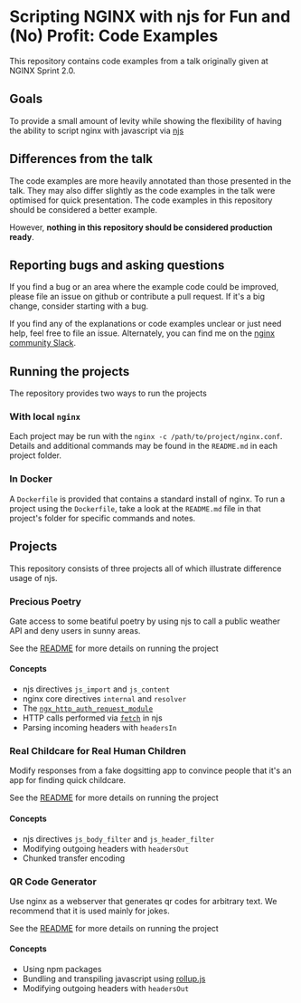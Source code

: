 # Scripting NGINX with njs for Fun and (No) Profit: Code Examples
This repository contains code examples from a talk originally given at NGINX Sprint 2.0.

## Goals
To provide a small amount of levity while showing the flexibility of having the ability
to script nginx with javascript via [njs](https://nginx.org/en/docs/njs/)

## Differences from the talk
The code examples are more heavily annotated than those presented in the talk.
They may also differ slightly as the code examples in the talk were optimised for
quick presentation.  The code examples in this repository should be considered a better example.

However, **nothing in this repository should be considered production ready**.

## Reporting bugs and asking questions
If you find a bug or an area where the example code could be improved, please file
an issue on github or contribute a pull request.  If it's a big change, consider starting with a bug.

If you find any of the explanations or code examples unclear or just need help, feel free to file an issue.  Alternately, you can find me on the [nginx community Slack](https://community.nginx.org/joinslack).

## Running the projects
The repository provides two ways to run the projects

### With local `nginx`
Each project may be run with the `nginx -c /path/to/project/nginx.conf`.  Details and additional commands may be found
in the `README.md` in each project folder.

### In Docker
A `Dockerfile` is provided that contains a standard install of nginx. To run a project using the `Dockerfile`,
take a look at the `README.md` file in that project's folder for specific commands and notes.

## Projects
This repository consists of three projects all of which illustrate difference usage of njs.

### Precious Poetry
Gate access to some beatiful poetry by using njs to call a public weather API and deny users
in sunny areas.

See the [README](precious_poetry/README.md) for more details on running the project

#### Concepts
* njs directives `js_import` and `js_content`
* nginx core directives `internal` and `resolver`
* The [`ngx_http_auth_request_module`](http://nginx.org/en/docs/http/ngx_http_auth_request_module.html)
* HTTP calls performed via [`fetch`](https://nginx.org/en/docs/njs/reference.html#ngx_fetch) in njs
* Parsing incoming headers with `headersIn`


### Real Childcare for Real Human Children
Modify responses from a fake dogsitting app to convince people that it's an app for finding quick childcare.

See the [README](read_childcare_site/README.md) for more details on running the project

#### Concepts
* njs directives `js_body_filter` and `js_header_filter`
* Modifying outgoing headers with `headersOut`
* Chunked transfer encoding

### QR Code Generator
Use nginx as a webserver that generates qr codes for arbitrary text.  We recommend that it is used mainly for jokes.

See the [README](qr_code/README.md) for more details on running the project

#### Concepts
* Using npm packages
* Bundling and transpiling javascript using [rollup.js](https://rollupjs.org/)
* Modifying outgoing headers with `headersOut`
